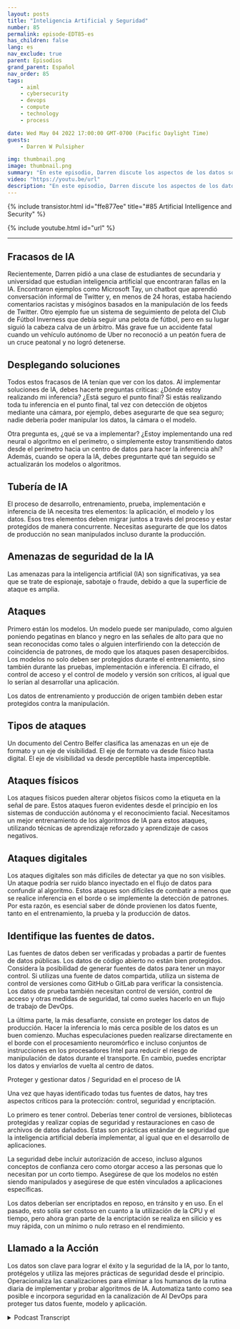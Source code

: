 ```yaml
---
layout: posts
title: "Inteligencia Artificial y Seguridad"
number: 85
permalink: episode-EDT85-es
has_children: false
lang: es
nav_exclude: true
parent: Episodios
grand_parent: Español
nav_order: 85
tags:
    - aiml
    - cybersecurity
    - devops
    - compute
    - technology
    - process

date: Wed May 04 2022 17:00:00 GMT-0700 (Pacific Daylight Time)
guests:
    - Darren W Pulsipher

img: thumbnail.png
image: thumbnail.png
summary: "En este episodio, Darren discute los aspectos de los datos sobre inteligencia artificial (IA) y la importancia de asegurar esos datos."
video: "https://youtu.be/url"
description: "En este episodio, Darren discute los aspectos de los datos sobre inteligencia artificial (IA) y la importancia de asegurar esos datos."
---
```


<div>
{% include transistor.html id="ffe877ee" title="#85 Artificial Intelligence and Security" %}

{% include youtube.html id="url" %}
</div>

---

## Fracasos de IA

Recientemente, Darren pidió a una clase de estudiantes de secundaria y universidad que estudian inteligencia artificial que encontraran fallas en la IA. Encontraron ejemplos como Microsoft Tay, un chatbot que aprendió conversación informal de Twitter y, en menos de 24 horas, estaba haciendo comentarios racistas y misóginos basados en la manipulación de los feeds de Twitter. Otro ejemplo fue un sistema de seguimiento de pelota del Club de Fútbol Inverness que debía seguir una pelota de fútbol, pero en su lugar siguió la cabeza calva de un árbitro. Más grave fue un accidente fatal cuando un vehículo autónomo de Uber no reconoció a un peatón fuera de un cruce peatonal y no logró detenerse.

## Desplegando soluciones

Todos estos fracasos de IA tenían que ver con los datos. Al implementar soluciones de IA, debes hacerte preguntas críticas: ¿Dónde estoy realizando mi inferencia? ¿Está seguro el punto final? Si estás realizando toda tu inferencia en el punto final, tal vez con detección de objetos mediante una cámara, por ejemplo, debes asegurarte de que sea seguro; nadie debería poder manipular los datos, la cámara o el modelo.

Otra pregunta es, ¿qué se va a implementar? ¿Estoy implementando una red neural o algoritmo en el perímetro, o simplemente estoy transmitiendo datos desde el perímetro hacia un centro de datos para hacer la inferencia ahí? Además, cuando se opera la IA, debes preguntarte qué tan seguido se actualizarán los modelos o algoritmos.

## Tubería de IA

El proceso de desarrollo, entrenamiento, prueba, implementación e inferencia de IA necesita tres elementos: la aplicación, el modelo y los datos. Esos tres elementos deben migrar juntos a través del proceso y estar protegidos de manera concurrente. Necesitas asegurarte de que los datos de producción no sean manipulados incluso durante la producción.

## Amenazas de seguridad de la IA

Las amenazas para la inteligencia artificial (IA) son significativas, ya sea que se trate de espionaje, sabotaje o fraude, debido a que la superficie de ataque es amplia.

## Ataques

Primero están los modelos. Un modelo puede ser manipulado, como alguien poniendo pegatinas en blanco y negro en las señales de alto para que no sean reconocidas como tales o alguien interfiriendo con la detección de coincidencia de patrones, de modo que los ataques pasen desapercibidos. Los modelos no solo deben ser protegidos durante el entrenamiento, sino también durante las pruebas, implementación e inferencia. El cifrado, el control de acceso y el control de modelo y versión son críticos, al igual que lo serían al desarrollar una aplicación.

Los datos de entrenamiento y producción de origen también deben estar protegidos contra la manipulación.

## Tipos de ataques

Un documento del Centro Belfer clasifica las amenazas en un eje de formato y un eje de visibilidad. El eje de formato va desde físico hasta digital. El eje de visibilidad va desde perceptible hasta imperceptible.

## Ataques físicos

Los ataques físicos pueden alterar objetos físicos como la etiqueta en la señal de pare. Estos ataques fueron evidentes desde el principio en los sistemas de conducción autónoma y el reconocimiento facial. Necesitamos un mejor entrenamiento de los algoritmos de IA para estos ataques, utilizando técnicas de aprendizaje reforzado y aprendizaje de casos negativos.

## Ataques digitales

Los ataques digitales son más difíciles de detectar ya que no son visibles. Un ataque podría ser ruido blanco inyectado en el flujo de datos para confundir al algoritmo. Estos ataques son difíciles de combatir a menos que se realice inferencia en el borde o se implemente la detección de patrones. Por esta razón, es esencial saber de dónde provienen los datos fuente, tanto en el entrenamiento, la prueba y la producción de datos.

## Identifique las fuentes de datos.

Las fuentes de datos deben ser verificadas y probadas a partir de fuentes de datos públicas. Los datos de código abierto no están bien protegidos. Considera la posibilidad de generar fuentes de datos para tener un mayor control. Si utilizas una fuente de datos compartida, utiliza un sistema de control de versiones como GitHub o GitLab para verificar la consistencia. Los datos de prueba también necesitan control de versión, control de acceso y otras medidas de seguridad, tal como sueles hacerlo en un flujo de trabajo de DevOps.

La última parte, la más desafiante, consiste en proteger los datos de producción. Hacer la inferencia lo más cerca posible de los datos es un buen comienzo. Muchas especulaciones pueden realizarse directamente en el borde con el procesamiento neuromórfico e incluso conjuntos de instrucciones en los procesadores Intel para reducir el riesgo de manipulación de datos durante el transporte. En cambio, puedes encriptar los datos y enviarlos de vuelta al centro de datos.

Proteger y gestionar datos / Seguridad en el proceso de IA

Una vez que hayas identificado todas tus fuentes de datos, hay tres aspectos críticos para la protección: control, seguridad y encriptación.

Lo primero es tener control. Deberías tener control de versiones, bibliotecas protegidas y realizar copias de seguridad y restauraciones en caso de archivos de datos dañados. Estas son prácticas estándar de seguridad que la inteligencia artificial debería implementar, al igual que en el desarrollo de aplicaciones.

La seguridad debe incluir autorización de acceso, incluso algunos conceptos de confianza cero como otorgar acceso a las personas que lo necesitan por un corto tiempo. Asegúrese de que los modelos no estén siendo manipulados y asegúrese de que estén vinculados a aplicaciones específicas.

Los datos deberían ser encriptados en reposo, en tránsito y en uso. En el pasado, esto solía ser costoso en cuanto a la utilización de la CPU y el tiempo, pero ahora gran parte de la encriptación se realiza en silicio y es muy rápida, con un mínimo o nulo retraso en el rendimiento.

## Llamado a la Acción

Los datos son clave para lograr el éxito y la seguridad de la IA, por lo tanto, protégelos y utiliza las mejores prácticas de seguridad desde el principio. Operacionaliza las canalizaciones para eliminar a los humanos de la rutina diaria de implementar y probar algoritmos de IA. Automatiza tanto como sea posible e incorpora seguridad en la canalización de AI DevOps para proteger tus datos fuente, modelo y aplicación.



<details>
<summary> Podcast Transcript </summary>

<p></p>

</details>

